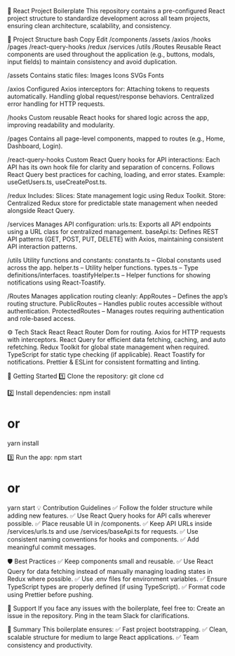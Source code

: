 🚀 React Project Boilerplate
This repository contains a pre-configured React project structure to standardize development across all team projects, ensuring clean architecture, scalability, and consistency.

📂 Project Structure
bash
Copy
Edit
/components
/assets
/axios
/hooks
/pages
/react-query-hooks
/redux
/services
/utils
/Routes
Reusable React components are used throughout the application (e.g., buttons, modals, input fields) to maintain consistency and avoid duplication.

/assets
Contains static files:
Images
Icons
SVGs
Fonts

/axios
Configured Axios interceptors for:
Attaching tokens to requests automatically.
Handling global request/response behaviors.
Centralized error handling for HTTP requests.

/hooks
Custom reusable React hooks for shared logic across the app, improving readability and modularity.

/pages
Contains all page-level components, mapped to routes (e.g., Home, Dashboard, Login).

/react-query-hooks
Custom React Query hooks for API interactions:
Each API has its own hook file for clarity and separation of concerns.
Follows React Query best practices for caching, loading, and error states.
Example: useGetUsers.ts, useCreatePost.ts.

/redux
Includes:
Slices: State management logic using Redux Toolkit.
Store: Centralized Redux store for predictable state management when needed alongside React Query.

/services
Manages API configuration:
urls.ts: Exports all API endpoints using a URL class for centralized management.
baseApi.ts: Defines REST API patterns (GET, POST, PUT, DELETE) with Axios, maintaining consistent API interaction patterns.

/utils
Utility functions and constants:
constants.ts – Global constants used across the app.
helper.ts – Utility helper functions.
types.ts – Type definitions/interfaces.
toastifyHelper.ts – Helper functions for showing notifications using React-Toastify.

/Routes
Manages application routing cleanly:
AppRoutes – Defines the app’s routing structure.
PublicRoutes – Handles public routes accessible without authentication.
ProtectedRoutes – Manages routes requiring authentication and role-based access.

⚙️ Tech Stack
React
React Router Dom for routing.
Axios for HTTP requests with interceptors.
React Query for efficient data fetching, caching, and auto refetching.
Redux Toolkit for global state management when required.
TypeScript for static type checking (if applicable).
React Toastify for notifications.
Prettier & ESLint for consistent formatting and linting.

🚀 Getting Started
1️⃣ Clone the repository:
git clone <repo-url>
cd <project-folder>

2️⃣ Install dependencies:
npm install
# or
yarn install

3️⃣ Run the app:
npm start
# or
yarn start
💡 Contribution Guidelines
✅ Follow the folder structure while adding new features.
✅ Use React Query hooks for API calls wherever possible.
✅ Place reusable UI in /components.
✅ Keep API URLs inside /services/urls.ts and use /services/baseApi.ts for requests.
✅ Use consistent naming conventions for hooks and components.
✅ Add meaningful commit messages.

🛡️ Best Practices
✅ Keep components small and reusable.
✅ Use React Query for data fetching instead of manually managing loading states in Redux where possible.
✅ Use .env files for environment variables.
✅ Ensure TypeScript types are properly defined (if using TypeScript).
✅ Format code using Prettier before pushing.

🤝 Support
If you face any issues with the boilerplate, feel free to:
Create an issue in the repository.
Ping in the team Slack for clarifications.

🏁 Summary
This boilerplate ensures:
✅ Fast project bootstrapping.
✅ Clean, scalable structure for medium to large React applications.
✅ Team consistency and productivity.
